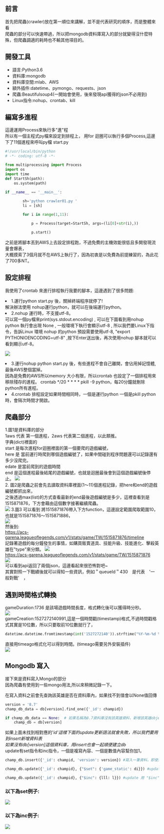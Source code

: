 ## 前言 ##
首先把爬蟲(crawler)放在第一順位來講解，並不是代表研究的順序，而是整體來看  
爬蟲的部分可以快速帶過，所以把mongodb資料庫寫入的部分就變得沒什麼特殊，但爬蟲調適的耗時也不輸其他項目的。

## 開發工具 ##
<ul>
	<li>語言:Python3.6</li>
	<li>資料庫:mongodb</li>
	<li>資料庫空間:mlab、AWS</li>
	<li>額外插件:datetime、pymongo、requests、json</li>
	<li>爬蟲:Beautifulsoup4(一開始會使用，後來發現api獲得的json不必用到)</li>
	<li>Linux指令:nohup、crontab、kill</li>
</ul>

## 編寫多進程 ##

這邊運用Process來執行多"進"程    
所以有一個主程式py檔來設定到排程上，
用for 迴圈可以執行多個Process,這邊下了11個進程來呼叫py檔
start.py
```python
#!/usr/local/bin/python
# -*- coding: utf-8 -*-

from multiprocessing import Process
import os
import time
def StartSh(path):
    os.system(path)

if __name__ == '__main__':
        
        sh='python crawler01.py '
        li = [sh]

        for i in range(1,11):

            p = Process(target=StartSh, args=(li[0]+str(i),))

            p.start()
```

之前是將腳本丟到AWS上去設定排程跑，不過免費的主機效能很低且多開發現流量會爆表，  
大概摸索了3個月就不在AWS上執行了，因為初衷是以免費為前提練習的，為此花了700多NT。  

## 設定排程 ##

我使用了crontab 來進行排程執行我要的腳本，這邊遇到了很多問題:  
<li>1.運行python start.py 後，關掉終端程序就停了!</li>
解決辦法使用 nohup運行python，就可以在後端運行python。  
<li>2.nohup 運行時，不支援utf-8。</li>
可以寫一個py檔來print(sys.stdout.encoding) ,  
可以在下圖看到用nohup python 執行會出現 None , 一般環境下執行會顯示utf-8 ,  
所以我們要Linux下指令，告訴Linux 環境 nohup 的python 預設需要使用utf-8,  
"export PYTHONIOENCODING=utf-8" ,按下Enter送出後，再次使用nohup 腳本就可以看到顯示utf-8。  

![](https://raw.githubusercontent.com/kenson2998/LOL-TW-Rank-analysis/master/1.crawler/img/nohup.jpg)
<li>3.運行nohup python start.py 後，有些進程不會自己離開，會佔用掉記憶體,最後AWS整個當掉。</li>
因為是免費的AWS所以memory 大小有限，所以crontab 也設定了一個排程用來移除殘存的進程。  
crontab */20 * * * * pkill -9 python，每20分鐘就刪除python所有進程。  

<li>4.crontab 	排程設定如果時間相同時，一個是運行python 一個是pkill python時，會隔次時間才開啟。</li>


## 爬蟲部分 ##
1.圖1是資料庫的部分  
1aws 代表 第一個進程，2aws 代表第二個進程，以此類推。  
字典(dict)裡面的  
start 是每次進程for迴圈裡面的第一個要爬的遊戲編號，  
here 是 當前運行時爬到哪個遊戲編號了，如果中間碰到程序問題還可以記錄還有多少沒爬完。  
edate 是當前爬到的遊戲時間  
end 是這個進程最後結尾的遊戲編號，也就是迴圈最後會到這個遊戲編號後停止。
![](https://raw.githubusercontent.com/kenson2998/LOL-TW-Rank-analysis/master/1.crawler/img/07-1.jpg)  
2. 圖2是爬蟲之前會先去讀取資料庫裡面(1～11)個進程記錄，把here和end的遊戲編號都抓出來，  
之後透過max(list)的方式查看最新的end最後遊戲編號是多少，這裡查看到是1515871876，下方會藉由這個數字接著繼續爬蟲。  
![](https://raw.githubusercontent.com/kenson2998/LOL-TW-Rank-analysis/master/1.crawler/img/07-2.jpg)
3.圖3 可以看到 將1515871876帶入下方function，這邊設定範圍爬取範圍10，也就是1515871876～1515871886，  
![](https://raw.githubusercontent.com/kenson2998/LOL-TW-Rank-analysis/master/1.crawler/img/cr-1.jpg)  
然後到:  
https://acs-garena.leagueoflegends.com/v1/stats/game/TW/1515871876/timeline  
記錄著遊戲的每分鐘發生的事情，如購買販賣道具、技能升級、技能進化、擊殺英雄在"type"來分類。
![](https://raw.githubusercontent.com/kenson2998/LOL-TW-Rank-analysis/master/1.crawler/img/cr-2.jpg)  
https://acs-garena.leagueoflegends.com/v1/stats/game/TW/1515871876  
![](https://raw.githubusercontent.com/kenson2998/LOL-TW-Rank-analysis/master/1.crawler/img/cr-3.jpg)  
可以看到api返回了兩個json，這邊看起來很恐怖對吧~  
其實對照一下戰績後就可以得知一些資訊，例如＂queueId＂430　是代表　'一般對戰'　， 

## 遇到時間格式轉換 
gameDuration:1736 是該場遊戲時間長度，格式轉化後可以獲得時分秒。  
![](https://raw.githubusercontent.com/kenson2998/LOL-TW-Rank-analysis/master/1.crawler/img/cr-4.jpg)  
gameCreation:1527272140991,這是一個時間戳(timestamp)格式,不過時間戳格式其實是10位數，所以只要取前10位數就行了，  

```python
datetime.datetime.fromtimestamp(int('1527272140')).strftime("%Y-%m-%d %H:%M:%S")
```
直接用timeago格式化可以得到時間。(timeago需要另外安裝插件)  
![](https://raw.githubusercontent.com/kenson2998/LOL-TW-Rank-analysis/master/1.crawler/img/cr-5.jpg)  

## Mongodb 寫入 
接下來是資料寫入Mongo的部分  
因為爬蟲有使用到一些mongo用法,所以來稍微記錄一下。  

在寫入資料之前會先查詢該英雄是否在資料庫內，如果找不到值會以None值回傳  
```python
version = '8.7'
champ_db_data = db[version].find_one({'_id': champid})

if champ_db_data == None:  # 如果名稱為8.7資料庫沒有該英雄資料，新增該英雄object到資料庫
    champ_db = db[version]
```
如果上面未找到相對應的'_id'這樣下面的update更新語法就會失敗，所以我們要用到insert新增資料表  
如果沒有db[version]這個資料庫，用insert也會一起順便建立db_  
update有set指令和inc指令，一個是複寫內容、一個是數值內容幫你加1，



```python
champ_db.insert({'_id': champid, 'version': version}) #寫入一筆資料，即使沒有db 也會順帶創出來

champ_db.update({'_id': champid}, {"$set": {'game_static': di}}) #update 如果用了"$set" 是整個複寫"game_static"內的內容

champ_db.update({'_id': champid}, {"$inc": {lll: l}}) #update 用 "$inc" 是用來將裡面的數值+1
```

### 以下為set例子:  

![](https://raw.githubusercontent.com/kenson2998/LOL-TW-Rank-analysis/master/1.crawler/img/set.png)  

### 以下為inc例子:  

![](https://raw.githubusercontent.com/kenson2998/LOL-TW-Rank-analysis/master/1.crawler/img/inc.png)  
